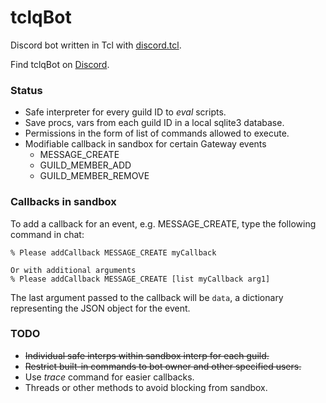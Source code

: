 # tclqBot
Discord bot written in Tcl with
[discord.tcl](https://github.com/qwename/discord.tcl).

Find tclqBot on [Discord](https://discord.gg/rMyNmUq).

### Status

- Safe interpreter for every guild ID to *eval* scripts.
- Save procs, vars from each guild ID in a local sqlite3 database.
- Permissions in the form of list of commands allowed to execute.
- Modifiable callback in sandbox for certain Gateway events
  - MESSAGE\_CREATE
  - GUILD\_MEMBER\_ADD
  - GUILD\_MEMBER\_REMOVE

### Callbacks in sandbox

To add a callback for an event, e.g. MESSAGE\_CREATE, type the following
command in chat:

```
% Please addCallback MESSAGE_CREATE myCallback

Or with additional arguments
% Please addCallback MESSAGE_CREATE [list myCallback arg1]
```

The last argument passed to the callback will be `data`, a dictionary
representing the JSON object for the event.

### TODO

- ~~Individual safe interps within sandbox interp for each guild.~~
- ~~Restrict built-in commands to bot owner and other specified users.~~
- Use *trace* command for easier callbacks.
- Threads or other methods to avoid blocking from sandbox.
 
